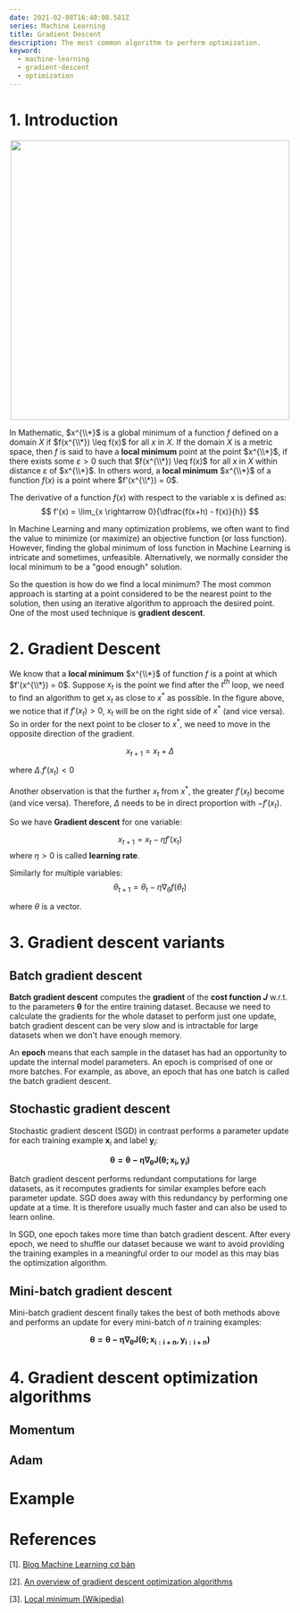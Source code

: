 ```yaml
---
date: 2021-02-08T16:40:08.581Z
series: Machine Learning
title: Gradient Descent
description: The most common algorithm to perform optimization.
keyword:
  - machine-learning
  - gradient-descent
  - optimization
---
```

# 1. Introduction

<img src="http://mathonline.wdfiles.com/local--files/local-maxima-and-minima-and-absolute-maxima-and-minima/Screen%20Shot%202014-08-31%20at%202.33.00%20PM.png" style="display: block;
  margin-left: auto;
  margin-right: auto;
  width: 500px;"></img>

In Mathematic, $x^{\\*}$ is a global minimum of a function $f$ defined on a domain $X$ if $f(x^{\\*}) \leq f(x)$ for all $x$ in $X$. If the domain $X$ is a metric space, then $f$ is said to have a **local minimum** point at the point $x^{\\*}$, if there exists some $ε > 0$ such that $f(x^{\\*}) \leq f(x)$ for all $x$ in $X$ within distance $ε$ of $x^{\\*}$. In others word, a **local minimum** $x^{\\*}$ of a function $f(x)$ is a point where $f'(x^{\\*}) = 0$.

The derivative of a function $f(x)$ with respect to the variable x is defined as:
$$
f'(x) = \lim_{x \rightarrow 0}{\dfrac{f(x+h) - f(x)}{h}}
$$


In Machine Learning and many optimization problems, we often want to find the value to minimize (or maximize) an objective function (or loss function). However, finding the global minimum of loss function in Machine Learning is intricate and sometimes, unfeasible. Alternatively, we normally consider the local minimum to be a "good enough" solution.

So the question is how do we find a local minimum? The most common approach is starting at a point considered to be the nearest point to the solution, then using an iterative algorithm to approach the desired point. One of the most used technique is **gradient descent**.



# 2. Gradient Descent

We know that a **local minimum** $x^{\\*}$ of function $f$ is a point at which $f'(x^{\\*}) = 0$. Suppose $x_t$ is the point we find after the $t^{th}$ loop, we need to find an algorithm to get $x_t$ as close to $x^*$ as possible. In the figure above, we notice that if $f'(x_t) > 0$, $x_t$ will be on the right side of $x^*$ (and vice versa). So in order for the next point to be closer to $x^*$, we need to move in the opposite direction of the gradient. 

$$
x_{t+1} = x_t + \Delta
$$

where $\Delta.f'(x_t) < 0$

Another observation is that the further $x_t$ from $x^*$, the greater $f'(x_t)$ become (and vice versa). Therefore, $\Delta$ needs to be in direct proportion with $-f'(x_t)$.


So we have **Gradient descent** for one variable:

$$
x_{t+1} = x_t - \eta f'(x_t)
$$
where $\eta > 0$ is called **learning rate**. 

Similarly for multiple variables:
$$
\theta_{t+1} = \theta_t - \eta\nabla_{\theta}f(\theta_t)
$$

where $\theta$ is a vector.

# 3. Gradient descent variants
## Batch gradient descent
**Batch gradient descent** computes the **gradient** of the **cost function $J$** w.r.t. to the parameters $\bm\theta$ for the entire training dataset. Because we need to calculate the gradients for the whole dataset to perform just one update, batch gradient descent can be very slow and is intractable for large datasets when we don't have enough memory.

An **epoch** means that each sample in the dataset has had an opportunity to update the internal model parameters. An epoch is comprised of one or more batches. For example, as above, an epoch that has one batch is called the batch gradient descent.

## Stochastic gradient descent
Stochastic gradient descent (SGD) in contrast performs a parameter update for each training example $\bm x_i$ and label $\bm y_i$:

$$
\bm{\theta = \theta - \eta\nabla_{\theta}J(\theta; x_i,y_i)}
$$

Batch gradient descent performs redundant computations for large datasets, as it recomputes gradients for similar examples before each parameter update. SGD does away with this redundancy by performing one update at a time. It is therefore usually much faster and can also be used to learn online.

In SGD, one epoch takes more time than batch gradient descent. After every epoch, we need to shuffle our dataset because we want to avoid providing the training examples in a meaningful order to our model as this may bias the optimization algorithm. 
## Mini-batch gradient descent
Mini-batch gradient descent finally takes the best of both methods above and performs an update for every mini-batch of $n$ training examples:

$$
\bm{\theta = \theta - \eta\nabla_{\theta}J(\theta; x_{i:i+n},y_{i:i+n})}
$$

# 4. Gradient descent optimization algorithms
## Momentum
## Adam


# Example
# References
[1]. [Blog Machine Learning cơ bản](https://machinelearningcoban.com/2017/01/12/gradientdescent/)

[2]. [An overview of gradient descent optimization algorithms](https://ruder.io/optimizing-gradient-descent/)

[3]. [Local minimum (Wikipedia)](https://en.wikipedia.org/wiki/Maxima_and_minima)

